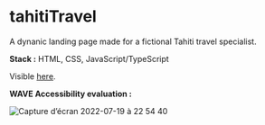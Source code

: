 # tahitiTravel
A dynanic landing page made for a fictional Tahiti travel specialist.

**Stack :** HTML, CSS, JavaScript/TypeScript

Visible [here](https://fabiandeneuville.github.io/tahitiTravel/).

**WAVE Accessibility evaluation :**

![Capture d’écran 2022-07-19 à 22 54 40](https://user-images.githubusercontent.com/94392055/179846801-556211b6-ee93-4288-abe6-c1077e2d33a0.png)
